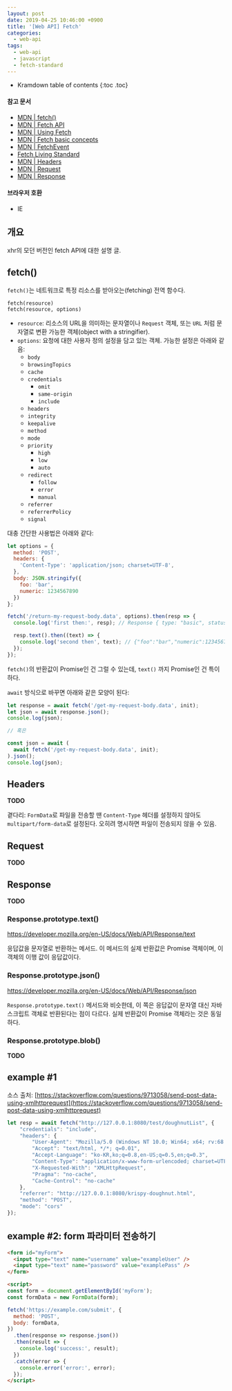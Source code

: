```yaml
---
layout: post
date: 2019-04-25 10:46:00 +0900
title: '[Web API] Fetch'
categories:
  - web-api
tags:
  - web-api
  - javascript
  - fetch-standard
---
```


* Kramdown table of contents
{:toc .toc}

#### 참고 문서

- [MDN \| fetch()](https://developer.mozilla.org/en-US/docs/Web/API/fetch)
- [MDN \| Fetch API](https://developer.mozilla.org/en-US/docs/Web/API/Fetch_API)
- [MDN \| Using Fetch](https://developer.mozilla.org/en-US/docs/Web/API/Fetch_API/Using_Fetch)
- [MDN \| Fetch basic concepts](https://developer.mozilla.org/en-US/docs/Web/API/Fetch_API/Basic_concepts)
- [MDN \| FetchEvent](https://developer.mozilla.org/en-US/docs/Web/API/FetchEvent)
- [Fetch Living Standard](https://fetch.spec.whatwg.org/)
- [MDN \| Headers](https://developer.mozilla.org/en-US/docs/Web/API/Headers)
- [MDN \| Request](https://developer.mozilla.org/en-US/docs/Web/API/Request)
- [MDN \| Response](https://developer.mozilla.org/en-US/docs/Web/API/Response)

#### 브라우저 호환

- IE


## 개요

xhr의 모던 버전인 fetch API에 대한 설명 글.


## fetch()

`fetch()`는 네트워크로 특정 리소스를 받아오는(fetching) 전역 함수다.

```
fetch(resource)
fetch(resource, options)
```

- `resource`: 리소스의 URL을 의미하는 문자열이나 `Request` 객체, 또는 `URL` 처럼 문자열로 변환 가능한 객체(object with a stringifier).
- `options`: 요청에 대한 사용자 정의 설정을 담고 있는 객체. 가능한 설정은 아래와 같음:
  - `body`
  - `browsingTopics`
  - `cache`
  - `credentials`
    - `omit`
    - `same-origin`
    - `include`
  - `headers`
  - `integrity`
  - `keepalive`
  - `method`
  - `mode`
  - `priority`
    - `high`
    - `low`
    - `auto`
  - `redirect`
    - `follow`
    - `error`
    - `manual`
  - `referrer`
  - `referrerPolicy`
  - `signal`

대충 간단한 사용법은 아래와 같다:

```js
let options = {
  method: 'POST',
  headers: {
    'Content-Type': 'application/json; charset=UTF-8',
  },
  body: JSON.stringify({
    foo: 'bar',
    numeric: 1234567890
  })
};

fetch('/return-my-request-body.data', options).then(resp => {
  console.log('first then:', resp); // Response { type: "basic", status: 200, ok: true, statusText: "OK", ... }

  resp.text().then((text) => {
    console.log('second then', text); // {"foo":"bar","numeric":1234567890}
  });
});
```

`fetch()`의 반환값이 Promise인 건 그럴 수 있는데, `text()` 까지 Promise인 건 특이하다.

`await` 방식으로 바꾸면 아래와 같은 모양이 된다:

```js
let response = await fetch('/get-my-request-body.data', init);
let json = await response.json();
console.log(json);

// 혹은

const json = await (
  await fetch('/get-my-request-body.data', init);
).json();
console.log(json);
```


## Headers

**TODO**

곁다리: `FormData`로 파일을 전송할 땐 `Content-Type` 헤더를 설정하지 않아도 `multipart/form-data`로 설정된다. 오히려 명시하면 파일이 전송되지 않을 수 있음.


## Request

**TODO**


## Response

**TODO**

### Response.prototype.text()

https://developer.mozilla.org/en-US/docs/Web/API/Response/text

응답값을 문자열로 반환하는 메서드. 이 메서드의 실제 반환값은 Promise 객체이며, 이 객체의 이행 값이 응답값이다.

### Response.prototype.json()

https://developer.mozilla.org/en-US/docs/Web/API/Response/json

`Response.prototype.text()` 메서드와 비슷한데, 이 쪽은 응답값이 문자열 대신 자바스크립트 객체로 반환된다는 점이 다르다. 실제 반환값이 Promise 객체라는 것은 동일하다.

### Response.prototype.blob()

**TODO**


## example #1

소스 출처: [https://stackoverflow.com/questions/9713058/send-post-data-using-xmlhttprequest](https://stackoverflow.com/questions/9713058/send-post-data-using-xmlhttprequest)

```js
let resp = await fetch("http://127.0.0.1:8080/test/doughnutList", {
    "credentials": "include",
    "headers": {
        "User-Agent": "Mozilla/5.0 (Windows NT 10.0; Win64; x64; rv:68.0) Gecko/20100101 Firefox/68.0",
        "Accept": "text/html, */*; q=0.01",
        "Accept-Language": "ko-KR,ko;q=0.8,en-US;q=0.5,en;q=0.3",
        "Content-Type": "application/x-www-form-urlencoded; charset=UTF-8",
        "X-Requested-With": "XMLHttpRequest",
        "Pragma": "no-cache",
        "Cache-Control": "no-cache"
    },
    "referrer": "http://127.0.0.1:8080/krispy-doughnut.html",
    "method": "POST",
    "mode": "cors"
});
```


## example #2: form 파라미터 전송하기

```html
<form id="myForm">
  <input type="text" name="username" value="exampleUser" />
  <input type="text" name="password" value="examplePass" />
</form>

<script>
const form = document.getElementById('myForm');
const formData = new FormData(form);

fetch('https://example.com/submit', {
  method: 'POST',
  body: formData,
})
  .then(response => response.json())
  .then(result => {
    console.log('success:', result);
  })
  .catch(error => {
    console.error('error:', error);
  });
</script>
```
